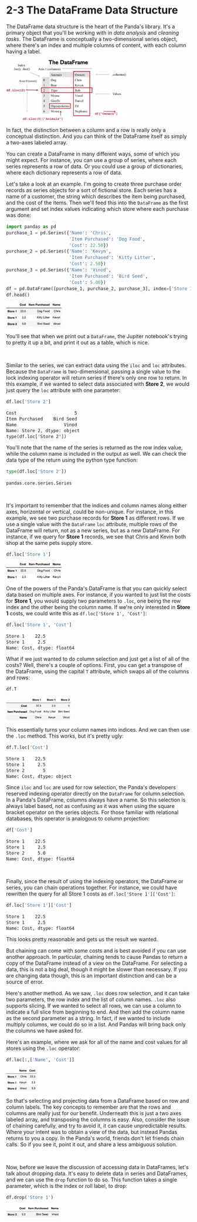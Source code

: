 # 2-3 The DataFrame Data Structure

The DataFrame data structure is the heart of the Panda's library. It's a primary object that you'll be working with in *data analysis* and *cleaning tasks*. The DataFrame is conceptually a two-dimensional series object, where there's an index and multiple columns of content, with each column having a label.

<img src='https://github.com/siyinghan/Notes/raw/master/Applied%20Data%20Science%20with%20Python%20(Coursera%20Specialization)/01%20Introduction%20to%20Data%20Science%20in%20Python/Image/006.png' alt='006' width='65%' />

In fact, the distinction between a column and a row is really only a conceptual distinction. And you can think of the DataFrame itself as simply a two-axes labeled array.

You can create a DataFrame in many different ways, some of which you might expect. For instance, you can use a group of series, where each series represents a row of data. Or you could use a group of dictionaries, where each dictionary represents a row of data.

Let's take a look at an example. I'm going to create three purchase order records as series objects for a sort of fictional store. Each series has a name of a customer, the string which describes the item being purchased, and the cost of the items. Then we'll feed this into the `DataFrame` as the first argument and set index values indicating which store where each purchase was done:
```python
import pandas as pd
purchase_1 = pd.Series({'Name': 'Chris',
                        'Item Purchased': 'Dog Food',
                        'Cost': 22.50})
purchase_2 = pd.Series({'Name': 'Kevyn',
                        'Item Purchased': 'Kitty Litter',
                        'Cost': 2.50})
purchase_3 = pd.Series({'Name': 'Vinod',
                        'Item Purchased': 'Bird Seed',
                        'Cost': 5.00})
df = pd.DataFrame([purchase_1, purchase_2, purchase_3], index=['Store 1', 'Store 1', 'Store 2'])
df.head()
```
<img src='https://github.com/siyinghan/Notes/raw/master/Applied%20Data%20Science%20with%20Python%20(Coursera%20Specialization)/01%20Introduction%20to%20Data%20Science%20in%20Python/Image/007.png' alt='007' width='30%' />

You'll see that when we print out a `DataFrame`, the Jupiter notebook's trying to pretty it up a bit, and print it out as a table, which is nice.

<br/>

Similar to the series, we can extract data using the `iloc` and `loc` attributes. Because the `DataFrame` is two-dimensional, passing a single value to the lock indexing operator will return series if there's only one row to return. In this example, if we wanted to select data associated with **Store 2**, we would just query the `loc` attribute with one parameter:
```python
df.loc['Store 2']
```
```
Cost                      5
Item Purchased    Bird Seed
Name                  Vinod
Name: Store 2, dtype: object
type(df.loc['Store 2'])
```

You'll note that the name of the series is returned as the row index value, while the column name is included in the output as well. We can check the data type of the return using the python type function:
```python
type(df.loc['Store 2'])
```
```pandas.core.series.Series```

<br/>

It's important to remember that the indices and column names along either axes, horizontal or vertical, could be non-unique. For instance, in this example, we see two purchase records for **Store 1** as different rows. If we use a single value with the `DataFrame` `loc` attribute, multiple rows of the DataFrame will return, not as a new series, but as a new DataFrame. For instance, if we query for **Store 1** records, we see that Chris and Kevin both shop at the same pets supply store.
```python
df.loc['Store 1']
```
<img src='https://github.com/siyinghan/Notes/raw/master/Applied%20Data%20Science%20with%20Python%20(Coursera%20Specialization)/01%20Introduction%20to%20Data%20Science%20in%20Python/Image/008.png' alt='008' width='30%' />

One of the powers of the Panda's DataFrame is that you can quickly select data based on multiple axes. For instance, if you wanted to just list the costs for **Store 1**, you would supply two parameters to `.loc`, one being the row index and the other being the column name. If we're only interested in **Store 1** costs, we could write this as `df.loc['Store 1', 'Cost']`:
```python
df.loc['Store 1', 'Cost']
```
```
Store 1    22.5
Store 1     2.5
Name: Cost, dtype: float64
```

What if we just wanted to do column selection and just get a list of all of the costs? Well, there's a couple of options. First, you can get a transpose of the DataFrame, using the capital `T` attribute, which swaps all of the columns and rows:
```python
df.T
```
<img src='https://github.com/siyinghan/Notes/raw/master/Applied%20Data%20Science%20with%20Python%20(Coursera%20Specialization)/01%20Introduction%20to%20Data%20Science%20in%20Python/Image/009.png' alt='009' width='35%' />

This essentially turns your column names into indices. And we can then use the `.loc` method. This works, but it's pretty ugly:
```python
df.T.loc['Cost']
```
```
Store 1    22.5
Store 1     2.5
Store 2       5
Name: Cost, dtype: object
```

Since `iloc` and `loc` are used for row selection, the Panda's developers reserved indexing operator directly on the `DataFrame` for column selection. In a Panda's DataFrame, columns always have a name. So this selection is always label based, not as confusing as it was when using the square bracket operator on the series objects. For those familiar with relational databases, this operator is analogous to column projection:
```python
df['Cost']
```
```
Store 1    22.5
Store 1     2.5
Store 2     5.0
Name: Cost, dtype: float64
```

<br/>

Finally, since the result of using the indexing operators, the DataFrame or series, you can chain operations together. For instance, we could have rewritten the query for all Store 1 costs as `df.loc['Store 1']['Cost']`:
```python
df.loc['Store 1']['Cost']
```
```
Store 1    22.5
Store 1     2.5
Name: Cost, dtype: float64
```
This looks pretty reasonable and gets us the result we wanted.

But chaining can come with some costs and is best avoided if you can use another approach. In particular, chaining tends to cause Pandas to return a copy of the DataFrame instead of a view on the DataFrame. For selecting a data, this is not a big deal, though it might be slower than necessary. If you are changing data though, this is an important distinction and can be a source of error.

Here's another method. As we saw, `.loc` does row selection, and it can take two parameters, the row index and the list of column names. `.loc` also supports slicing. If we wanted to select all rows, we can use a column to indicate a full slice from beginning to end. And then add the column name as the second parameter as a string. In fact, if we wanted to include multiply columns, we could do so in a list. And Pandas will bring back only the columns we have asked for.

Here's an example, where we ask for all of the name and cost values for all stores using the `.loc` operator:
```python
df.loc[:,['Name', 'Cost']]
```
<img src='https://github.com/siyinghan/Notes/raw/master/Applied%20Data%20Science%20with%20Python%20(Coursera%20Specialization)/01%20Introduction%20to%20Data%20Science%20in%20Python/Image/010.png' alt='010' width='16.5%' />

So that's selecting and projecting data from a DataFrame based on row and column labels. The key concepts to remember are that the rows and columns are really just for our benefit. Underneath this is just a two axes labeled array, and transposing the columns is easy. Also, consider the issue of chaining carefully, and try to avoid it, it can cause unpredictable results. Where your intent was to obtain a view of the data, but instead Pandas returns to you a copy. In the Panda's world, friends don't let friends chain calls. So if you see it, point it out, and share a less ambiguous solution.

<br/>

Now, before we leave the discussion of accessing data in DataFrames, let's talk about dropping data. It's easy to delete data in series and DataFrames, and we can use the `drop` function to do so. This function takes a single parameter, which is the index or roll label, to drop:
```python
df.drop('Store 1')
```
<img src='https://github.com/siyinghan/Notes/raw/master/Applied%20Data%20Science%20with%20Python%20(Coursera%20Specialization)/01%20Introduction%20to%20Data%20Science%20in%20Python/Image/011.png' alt='011' width='29%' />













































